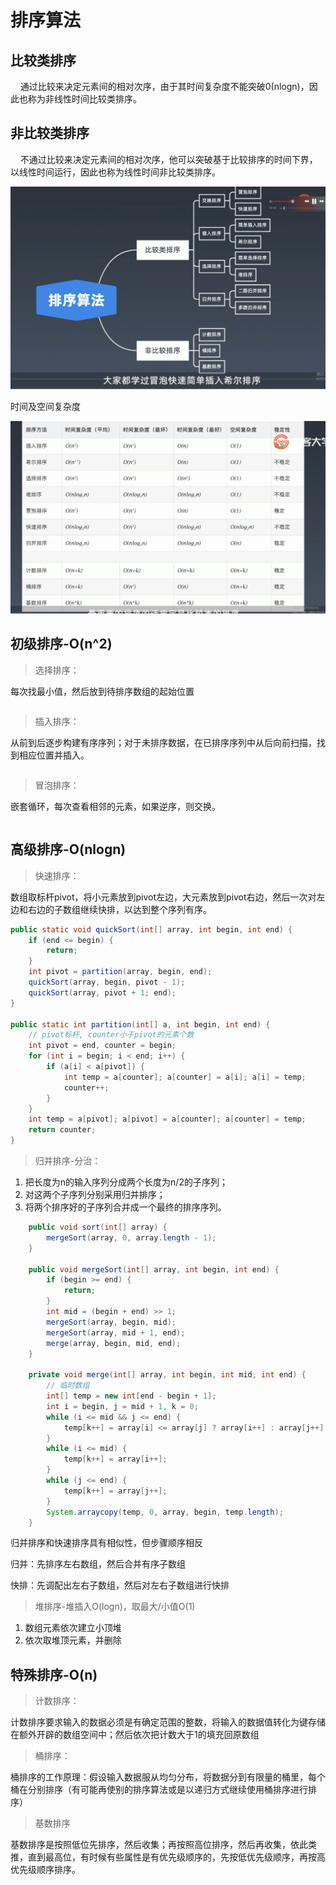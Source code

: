 # 排序算法 <!-- {docsify-ignore-all} -->



## 比较类排序

&nbsp; &nbsp; 通过比较来决定元素间的相对次序，由于其时间复杂度不能突破0(nlogn)，因此也称为非线性时间比较类排序。

## 非比较类排序

&nbsp; &nbsp; 不通过比较来决定元素间的相对次序，他可以突破基于比较排序的时间下界，以线性时间运行，因此也称为线性时间非比较类排序。

![avatar](../../_media/image/algorithm/sort.png)


时间及空间复杂度

![avatar](../../_media/image/algorithm/time-space.png)

## 初级排序-O(n^2)

> 选择排序：

每次找最小值，然后放到待排序数组的起始位置

```java

```

> 插入排序：

从前到后逐步构建有序序列；对于未排序数据，在已排序序列中从后向前扫描，找到相应位置并插入。

```java

```

> 冒泡排序：

嵌套循环，每次查看相邻的元素，如果逆序，则交换。

```java

```

## 高级排序-O(nlogn)

> 快速排序：

数组取标杆pivot，将小元素放到pivot左边，大元素放到pivot右边，然后一次对左边和右边的子数组继续快排，以达到整个序列有序。

```java
public static void quickSort(int[] array, int begin, int end) {
    if (end <= begin) {
        return;
    }
    int pivot = partition(array, begin, end);
    quickSort(array, begin, pivot - 1);
    quickSort(array, pivot + 1; end);
}

public static int partition(int[] a, int begin, int end) {
    // pivot标杆, counter小于pivot的元素个数
    int pivot = end, counter = begin;
    for (int i = begin; i < end; i++) {
        if (a[i] < a[pivot]) {
            int temp = a[counter]; a[counter] = a[i]; a[i] = temp;
            counter++;
        }
    }
    int temp = a[pivot]; a[pivot] = a[counter]; a[counter] = temp;
    return counter;
}
```

> 归并排序-分治：

1. 把长度为n的输入序列分成两个长度为n/2的子序列；
2. 对这两个子序列分别采用归并排序；
3. 将两个排序好的子序列合并成一个最终的排序序列。

```java
    public void sort(int[] array) {
        mergeSort(array, 0, array.length - 1);
    }

    public void mergeSort(int[] array, int begin, int end) {
        if (begin >= end) {
            return;
        }
        int mid = (begin + end) >> 1;
        mergeSort(array, begin, mid);
        mergeSort(array, mid + 1, end);
        merge(array, begin, mid, end);
    }

    private void merge(int[] array, int begin, int mid, int end) {
        // 临时数组
        int[] temp = new int[end - begin + 1];
        int i = begin, j = mid + 1, k = 0;
        while (i <= mid && j <= end) {
            temp[k++] = array[i] <= array[j] ? array[i++] : array[j++];
        }
        while (i <= mid) {
            temp[k++] = array[i++];
        }
        while (j <= end) {
            temp[k++] = array[j++];
        }
        System.arraycopy(temp, 0, array, begin, temp.length);
    }
```

归并排序和快速排序具有相似性，但步骤顺序相反

归并：先排序左右数组，然后合并有序子数组

快排：先调配出左右子数组，然后对左右子数组进行快排

> 堆排序-堆插入O(logn)，取最大/小值O(1)

1. 数组元素依次建立小顶堆
2. 依次取堆顶元素，并删除

## 特殊排序-O(n)

> 计数排序：

计数排序要求输入的数据必须是有确定范围的整数，将输入的数据值转化为键存储在额外开辟的数组空间中；然后依次把计数大于1的填充回原数组

> 桶排序：

桶排序的工作原理：假设输入数据服从均匀分布，将数据分到有限量的桶里，每个桶在分别排序（有可能再使别的排序算法或是以递归方式继续使用桶排序进行排序）

> 基数排序

基数排序是按照低位先排序，然后收集；再按照高位排序，然后再收集，依此类推，直到最高位，有时候有些属性是有优先级顺序的，先按低优先级顺序，再按高优先级顺序排序。